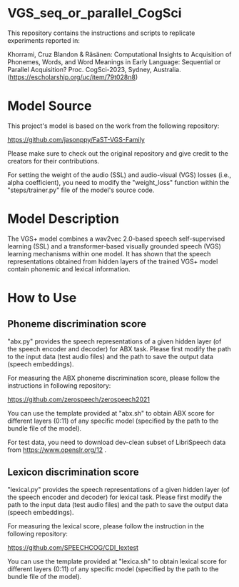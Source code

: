 # VGS_seq_or_parallel_CogSci

This repository contains the instructions and scripts to replicate experiments reported in:

Khorrami, Cruz Blandon & Räsänen: Computational Insights to Acquisition of Phonemes, Words, and Word Meanings in Early Language: Sequential or Parallel Acquisition? Proc. CogSci-2023, Sydney, Australia. (https://escholarship.org/uc/item/79t028n8)

# Model Source

This project's model is based on the work from the following repository:

https://github.com/jasonppy/FaST-VGS-Family

Please make sure to check out the original repository and give credit to the creators for their contributions. 

For setting the weight of the audio (SSL) and audio-visual (VGS) losses (i.e., alpha coefficient), you need to modify the "weight_loss" function within the "steps/trainer.py" file of the model's source code. 

# Model Description

The VGS+ model combines a wav2vec 2.0-based speech self-supervised learning (SSL) and a transformer-based visually grounded speech (VGS) learning mechanisms within one model. It has shown that the speech representations obtained from hidden layers of the trained VGS+ model contain phonemic and lexical information. 

# How to Use

## Phoneme discrimination score

"abx.py" provides the speech representations of a given hidden layer (of the speech encoder and decoder) for ABX task. Please first modify the path to the input data (test audio files) and the path to save the output data (speech embeddings). 

For measuring the ABX phoneme discrimination score, please follow the instructions in following repository:

https://github.com/zerospeech/zerospeech2021

You can use the template provided at "abx.sh" to obtain ABX score for different layers (0:11) of any specific model (specified by the path to the bundle file of the model). 

For test data, you need to download dev-clean subset of LibriSpeech data from https://www.openslr.org/12 .

## Lexicon discrimination score

"lexical.py" provides the speech representations of a given hidden layer (of the speech encoder and decoder) for lexical task. Please first modify the path to the input data (test audio files) and the path to save the output data (speech embeddings).

For measuring the lexical score, please follow the instruction in the following repository:

https://github.com/SPEECHCOG/CDI_lextest

You can use the template provided at "lexica.sh" to obtain lexical score for different layers (0:11) of any specific model (specified by the path to the bundle file of the model). 
